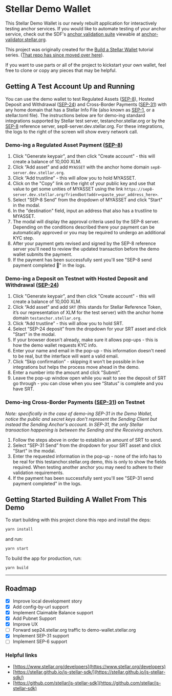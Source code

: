 # Stellar Demo Wallet

This Stellar Demo Wallet is our newly rebuilt application for
interactively testing anchor services. If you would like to automate testing of
your anchor service, check out the SDF's
[anchor validation suite](https://github.com/stellar/transfer-server-validator)
viewable at [anchor-validator.stellar.org](anchor-validator.stellar.org).

This project was originally created for the
[Build a Stellar Wallet](https://developers.stellar.org/docs/building-apps/)
tutorial series.
([That repo has since moved over here](https://github.com/stellar/docs-wallet)).

If you want to use parts or all of the project to kickstart your own wallet,
feel free to clone or copy any pieces that may be helpful.

## Getting A Test Account Up and Running

You can use the demo wallet to test Regulated Assets ([SEP-8]), Hosted Deposit and Withdrawal ([SEP-24]) and Cross-Border Payments ([SEP-31]) with any home domain that has a Stellar Info File (also known as [SEP-1], or a stellar.toml file). The instructions below are for demo-ing standard integrations supported by Stellar test server, testanchor.stellar.org or by the [SEP-8] reference server, sep8-server.dev.stellar.org. For these integrations, the logs to the right of the screen will show every network call.

### Demo-ing a Regulated Asset Payment ([SEP-8])

1. Click "Generate keypair", and then click "Create account" - this will create a balance of 10,000 XLM.
2. Click “Add asset” and add `MYASSET` with the anchor home domain `sep8-server.dev.stellar.org`.
3. Click “Add trustline” - this will allow you to hold MYASSET.
4. Click on the "Copy" link on the right of your public key and use that value to get some unities of MYASSET using the link `https://sep8-server.dev.stellar.org/friendbot?addr=<paste_your_address_here>`.
5. Select "SEP-8 Send" from the dropdown of MYASSET and click "Start" in the modal.
6. In the "destination" field, input an address that also has a trustline to MYASSET.
7. The modal will display the approval criteria used by the SEP-8 server. Depending on the conditions described there your payment can be automatically approved or you may be required to undergo an additional KYC step.
8. After your payment gets revised and signed by the SEP-8 reference server you'll need to review the updated transaction before the demo wallet submits the payment.
9. If the payment has been successfully sent you'll see "SEP-8 send payment completed 🎉" in the logs.


### Demo-ing a Deposit on Testnet with Hosted Deposit and Withdrawal ([SEP-24])
1. Click "Generate keypair", and then click "Create account" - this will create a balance of 10,000 XLM.
2. Click “Add asset” and add `SRT` (this stands for Stellar Reference Token, it’s our representation of XLM for the test server) with the anchor home domain `testanchor.stellar.org`.
3. Click “Add trustline” - this will allow you to hold SRT.
4. Select “SEP-24 deposit” from the dropdown for your SRT asset and click "Start" in the modal.
5. If your browser doesn't already, make sure it allows pop-ups - this is how the demo wallet requests KYC info. 
6. Enter your name and email in the pop-up - this information doesn't need to be real, but the interface will want a valid email.
7. Click “Skip confirmation” - skipping it won't be possible in live integrations but helps the process move ahead in the demo.
8. Enter a number into the amount and click "Submit". 
9. Leave the pop-up window open while you wait to see the deposit of SRT go through - you can close when you see “Status” is complete and you have SRT.

### Demo-ing Cross-Border Payments ([SEP-31]) on Testnet

_Note: specifically in the case of demo-ing SEP-31 in the Demo Wallet, notice
the public and secret keys don't represent the Sending Client but instead the
Sending Anchor's account. In SEP-31, the only Stellar transaction happening is
between the Sending and the Receiving anchors._

1. Follow the steps above in order to establish an amount of SRT to send.
2. Select “SEP-31 Send” from the dropdown for your SRT asset and click "Start" in the modal.
3. Enter the requested information in the pop-up - none of the info has to be real for this testanchor.stellar.org demo, this is only to show the fields required. When testing another anchor you may need to adhere to their validation requirements.
4. If the payment has been successfully sent you'll see "SEP-31 send payment completed" in the logs.

## Getting Started Building A Wallet From This Demo

To start building with this project clone this repo and install the deps:

```bash
yarn install
```

and run:

```bash
yarn start
```

To build the app for production, run:

```bash
yarn build
```

---

## Roadmap

- [x] Improve local development story
- [x] Add config-by-url support
- [x] Implement Claimable Balance support
- [x] Add Pubnet Support
- [x] Improve UX
- [ ] Forward sep24.stellar.org traffic to demo-wallet.stellar.org
- [x] Implement SEP-31 support
- [ ] Implement SEP-6 support

### Helpful links

- [https://www.stellar.org/developers](https://www.stellar.org/developers)
- [https://stellar.github.io/js-stellar-sdk/](https://stellar.github.io/js-stellar-sdk/)
- [https://github.com/stellar/js-stellar-sdk](https://github.com/stellar/js-stellar-sdk)

[SEP-1]: https://github.com/stellar/stellar-protocol/blob/master/ecosystem/sep-0001.md
[SEP-8]: https://github.com/stellar/stellar-protocol/blob/master/ecosystem/sep-0008.md
[SEP-24]: https://github.com/stellar/stellar-protocol/blob/master/ecosystem/sep-0024.md
[SEP-31]: https://github.com/stellar/stellar-protocol/blob/master/ecosystem/sep-0031.md
